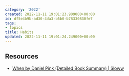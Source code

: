 ```yaml
---
category: '2022'
created: 2022-11-11 19:01:23.909000+00:00
id: df5e4b9b-ad30-4da3-b5b0-b78330830fe7
tags:
- topics
title: Habits
updated: 2022-11-11 19:01:24.249000+00:00
---
```

   
## Resources   
   
   
- [When by Daniel Pink (Detailed Book Summary) | Sloww](https://www.sloww.co/when-book-daniel-pink/)